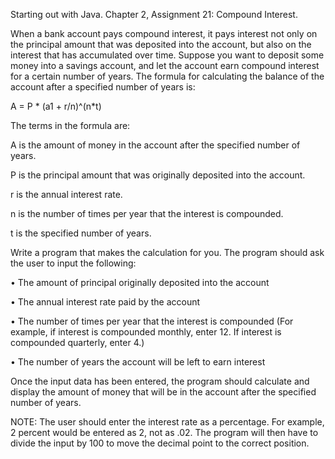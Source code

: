 Starting out with Java. Chapter 2, Assignment 21: Compound Interest.

When a bank account pays compound interest, it pays interest not only on the principal
amount that was deposited into the account, but also on the interest that has accumulated
over time. Suppose you want to deposit some money into a savings account, and let the
account earn compound interest for a certain number of years. The formula for calculating
the balance of the account after a specified number of years is:

A = P * (a1 + r/n)^(n*t)

The terms in the formula are:

A is the amount of money in the account after the specified number of years.

P is the principal amount that was originally deposited into the account.

r is the annual interest rate.

n is the number of times per year that the interest is compounded.

t is the specified number of years.

Write a program that makes the calculation for you. The program should ask the user to
input the following:

• The amount of principal originally deposited into the account

• The annual interest rate paid by the account

• The number of times per year that the interest is compounded (For example, if interest
is compounded monthly, enter 12. If interest is compounded quarterly, enter 4.)

• The number of years the account will be left to earn interest

Once the input data has been entered, the program should calculate and display the amount
of money that will be in the account after the specified number of years.

NOTE: The user should enter the interest rate as a percentage. For example, 2 percent
would be entered as 2, not as .02. The program will then have to divide the input by 100
to move the decimal point to the correct position.
